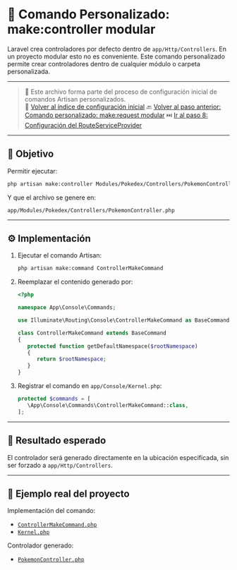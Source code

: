 # 🧩 Comando Personalizado: make:controller modular

Laravel crea controladores por defecto dentro de `app/Http/Controllers`. En un proyecto modular esto no es conveniente. Este comando personalizado permite crear controladores dentro de cualquier módulo o carpeta personalizada.

---

> 📌 Este archivo forma parte del proceso de configuración inicial de comandos Artisan personalizados.  
> 🔗 [Volver al índice de configuración inicial](./index.md)
> 🔙 [Volver al paso anterior: Comando personalizado: make:request modular](./make-request-command.md)
> ⏭️ [Ir al paso 8: Configuración del RouteServiceProvider](./route-provider.md)

---

## 🎯 Objetivo

Permitir ejecutar:

   ```bash
   php artisan make:controller Modules/Pokedex/Controllers/PokemonController
   ```

Y que el archivo se genere en:

   ```
   app/Modules/Pokedex/Controllers/PokemonController.php
   ```

---

## ⚙️ Implementación

1. Ejecutar el comando Artisan:

   ```bash
   php artisan make:command ControllerMakeCommand
   ```

2. Reemplazar el contenido generado por:

   ```php
   <?php

   namespace App\Console\Commands;

   use Illuminate\Routing\Console\ControllerMakeCommand as BaseCommand;

   class ControllerMakeCommand extends BaseCommand
   {
      protected function getDefaultNamespace($rootNamespace)
      {
         return $rootNamespace;
      }
   }
   ```

3. Registrar el comando en `app/Console/Kernel.php`:

   ```php
   protected $commands = [
      \App\Console\Commands\ControllerMakeCommand::class,
   ];
   ```

---

## 📄 Resultado esperado

El controlador será generado directamente en la ubicación especificada, sin ser forzado a `app/Http/Controllers`.

---

## 🔎 Ejemplo real del proyecto

Implementación del comando:

- [`ControllerMakeCommand.php`](./examples/app/Console/Commands/ControllerMakeCommand.php)
- [`Kernel.php`](./examples/app/Console/Kernel.php)

Controlador generado:

- [`PokemonController.php`](./examples/app/Modules/Pokedex/Controllers/PokedexController.php)
